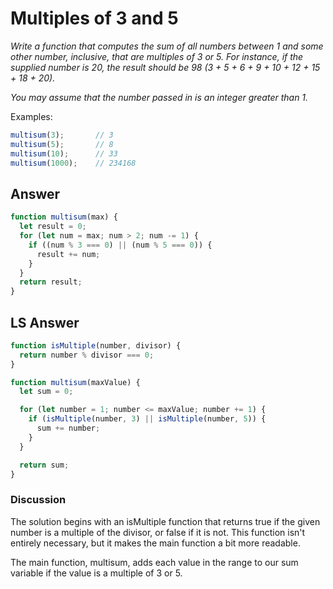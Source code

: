 # Multiples of 3 and 5

*Write a function that computes the sum of all numbers between 1 and some other number, inclusive, that are multiples of 3 or 5. For instance, if the supplied number is 20, the result should be 98 (3 + 5 + 6 + 9 + 10 + 12 + 15 + 18 + 20).*

*You may assume that the number passed in is an integer greater than 1.*

Examples:

```js
multisum(3);       // 3
multisum(5);       // 8
multisum(10);      // 33
multisum(1000);    // 234168
```

## Answer

```js
function multisum(max) {
  let result = 0;
  for (let num = max; num > 2; num -= 1) {
    if ((num % 3 === 0) || (num % 5 === 0)) {
      result += num;
    }
  }
  return result;
}
```

## LS Answer

```js
function isMultiple(number, divisor) {
  return number % divisor === 0;
}

function multisum(maxValue) {
  let sum = 0;

  for (let number = 1; number <= maxValue; number += 1) {
    if (isMultiple(number, 3) || isMultiple(number, 5)) {
      sum += number;
    }
  }

  return sum;
}
```

### Discussion
The solution begins with an isMultiple function that returns true if the given number is a multiple of the divisor, or false if it is not. This function isn't entirely necessary, but it makes the main function a bit more readable.

The main function, multisum, adds each value in the range to our sum variable if the value is a multiple of 3 or 5.